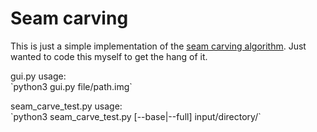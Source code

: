 # Seam carving
This is just a simple implementation of the [seam carving algorithm](https://en.wikipedia.org/wiki/Seam_carving). Just wanted to code this myself to get the hang of it.
<P>
<P>
gui.py usage:<br>
`python3 gui.py file/path.img`
<P>
seam_carve_test.py usage:<br>
`python3 seam_carve_test.py [--base|--full] input/directory/`
